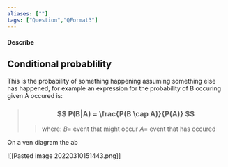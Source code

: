 ```yaml
---
aliases: [""]
tags: ["Question","QFormat3"]
---
```


#### Describe
## Conditional probablility 
This is the probability of something happening assuming something else has happened, for example an expression for the probability of B occuring given A occured is:
> ### $$ P(B|A) = \frac{P(B \cap A)}{P(A)} $$ 
>> where:
>> $B=$ event that might occur 
>> $A=$ event that has occured

On a ven diagram the ab

![[Pasted image 20220310151443.png]]